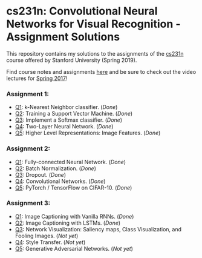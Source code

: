 # cs231n: Convolutional Neural Networks for Visual Recognition - Assignment Solutions


This repository contains my solutions to the assignments of the [cs231n](http://cs231n.stanford.edu/2019/) course offered by Stanford University (Spring 2019).

Find course notes and assignments [here](http://cs231n.github.io) and be sure to check out the video lectures for [Spring 2017](https://www.youtube.com/playlist?list=PL3FW7Lu3i5JvHM8ljYj-zLfQRF3EO8sYv)!

### Assignment 1:
- [Q1](https://github.com/minhcanh99/cs231n/blob/master/assignment1/knn.ipynb): k-Nearest Neighbor classifier. (_Done_)
- [Q2](https://github.com/minhcanh99/cs231n/blob/master/assignment1/svm.ipynb): Training a Support Vector Machine. (_Done_)
- [Q3](https://github.com/minhcanh99/cs231n/blob/master/assignment1/softmax.ipynb): Implement a Softmax classifier. (_Done_)
- [Q4](https://github.com/minhcanh99/cs231n/blob/master/assignment1/two_layer_net.ipynb): Two-Layer Neural Network. (_Done_)
- [Q5](https://github.com/minhcanh99/cs231n/blob/master/assignment1/features.ipynb): Higher Level Representations: Image Features. (_Done_)

### Assignment 2:
- [Q1](https://github.com/minhcanh99/cs231n/blob/master/assignment2/FullyConnectedNets.ipynb): Fully-connected Neural Network. (_Done_)
- [Q2](https://github.com/minhcanh99/cs231n/blob/master/assignment2/BatchNormalization.ipynb): Batch Normalization. (_Done_)
- [Q3](https://github.com/minhcanh99/cs231n/blob/master/assignment2/Dropout.ipynb): Dropout. (_Done_)
- [Q4](https://github.com/minhcanh99/cs231n/blob/master/assignment2/ConvolutionalNetworks.ipynb): Convolutional Networks. (_Done_)
- [Q5](https://github.com/minhcanh99/cs231n/blob/master/assignment2/TensorFlow.ipynb): PyTorch / TensorFlow on CIFAR-10. (_Done_)

### Assignment 3:
- [Q1](https://github.com/minhcanh99/cs231n/blob/master/assignment3/RNN_Captioning.ipynb): Image Captioning with Vanilla RNNs. (_Done_)
- [Q2](https://github.com/minhcanh99/cs231n/blob/master/assignment3/LSTM_Captioning.ipynb): Image Captioning with LSTMs. (_Done_)
- [Q3](https://github.com/minhcanh99/cs231n/blob/master/assignment3/NetworkVisualization-TensorFlow.ipynb): Network Visualization: Saliency maps, Class Visualization, and Fooling Images. (_Not yet_)
- [Q4](https://github.com/minhcanh99/cs231n/blob/master/assignment3/StyleTransfer-TensorFlow.ipynb): Style Transfer. (_Not yet_)
- [Q5](https://github.com/minhcanh99/cs231n/blob/master/assignment3/GANs-TensorFlow.ipynb): Generative Adversarial Networks. (_Not yet_)

